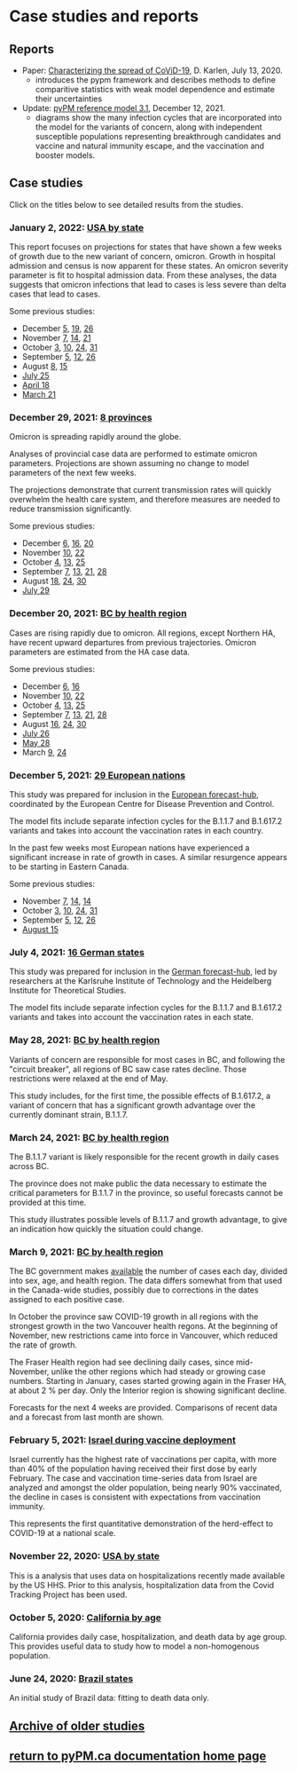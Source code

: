 # Case studies and reports

## Reports

* Paper: [Characterizing the spread of CoViD-19](reports/Characterizing_spread.pdf), D. Karlen, July 13, 2020.
    * introduces the pypm framework and describes methods to define comparitive statistics with weak model dependence
    and estimate their uncertainties
* Update: [pyPM reference model 3.1](reports/pypm_changes_3_1.pdf), December 12, 2021.
    * diagrams show the many infection cycles that are incorporated into the model for the variants of concern, along with independent susceptible
	populations representing breakthrough candidates and vaccine and natural immunity escape, and the vaccination and
	booster models.

## Case studies

Click on the titles below to see detailed results from the studies.

### January 2, 2022: [USA by state](usa20220102/index.md)

This report focuses on projections for states that have shown a few weeks of growth due to the new variant of concern, omicron.
Growth in hospital admission and census is now apparent for these states.
An omicron severity parameter is fit to hospital admission data.
From these analyses, the data suggests that omicron infections that lead to cases is less severe than delta
cases that lead to cases.

Some previous studies:

* December [5](usa20211205/index.md), [19](usa20211219/index.md), [26](usa20211226/index.md)
* November [7](usa20211107/index.md), [14](usa20211114/index.md), [21](usa20211121/index.md)
* October [3](usa20211003/index.md), [10](usa20211010/index.md), [24](usa20211024/index.md), [31](usa20211031/index.md)
* September [5](usa20210905/index.md), [12](usa20210912/index.md), [26](usa20210926/index.md)
* August [8](usa20210808/index.md), [15](usa20210815/index.md)
* [July 25](usa20210725/index.md)
* [April 18](usa20210418/index.md)
* [March 21](usa20210321/index.md)

### December 29, 2021: [8 provinces](prov20211229/index.md)

Omicron is spreading rapidly around the globe.

Analyses of provincial case data are performed to estimate omicron parameters.
Projections are shown assuming no change to model parameters of the next few weeks.

The projections demonstrate that current transmission rates will quickly overwhelm the
health care system, and therefore measures are needed to reduce transmission significantly.

Some previous studies:

* December [6](prov20211206/index.md), [16](prov20211216/index.md), [20](prov20211220/index.md)
* November [10](prov20211110/index.md), [22](prov20211122/index.md)
* October [4](prov20211004/index.md), [13](prov20211013/index.md), [25](prov20211025/index.md)
* September [7](prov20210907/index.md), [13](prov20210913/index.md), [21](prov20210921/index.md), [28](prov20210928/index.md)
* August [18](prov20210818/index.md), [24](prov20210824/index.md), [30](prov20210830/index.md)
* [July 29](prov20210729/index.md)

### December 20, 2021: [BC by health region](bc20211220/index.md)

Cases are rising rapidly due to omicron.
All regions, except Northern HA, have recent upward departures from
previous trajectories.
Omicron parameters are estimated from the HA case data.

Some previous studies:

* December [6](bc20211206/index.md), [16](bc20211216/index.md)
* November [10](bc20211110/index.md), [22](bc20211122/index.md)
* October [4](bc20211004/index.md), [13](bc20211013/index.md), [25](bc20211025/index.md)
* September [7](bc20210907/index.md), [13](bc20210913/index.md), [21](bc20210921/index.md),  [28](bc20210928/index.md)
* August [16](bc20210816/index.md), [24](bc20210824/index.md), [30](bc20210830/index.md)
* [July 26](bc20210726/index.md)
* [May 28](bc20210528/index.md)
* March [9](bc20210309/index.md), [24](bc20210324/index.md)

### December 5, 2021: [29 European nations](eu20211205/index.md)

This study was prepared for inclusion in the [European forecast-hub](https://covid19forecasthub.eu/index.html),
coordinated by the European Centre for Disease Prevention and Control.

The model fits include separate infection cycles for the B.1.1.7 and B.1.617.2 variants and
takes into account the vaccination rates in each country.

In the past few weeks most European nations have experienced a significant increase in
rate of growth in cases. A similar resurgence appears to be starting in Eastern Canada.

Some previous studies:

* November [7](eu20211107/index.md), [14](eu20211114/index.md), [14](eu20211121/index.md)
* October [3](eu20211003/index.md), [10](eu20211010/index.md), [24](eu20211024/index.md), [31](eu20211031/index.md)
* September [5](eu20210905/index.md), [12](eu20210912/index.md), [26](eu20210926/index.md)
* [August 15](eu20210815/index.md)

### July 4, 2021: [16 German states](germany20210704/index.md)

This study was prepared for inclusion in the [German forecast-hub](https://kitmetricslab.github.io/forecasthub/forecast), led
by  researchers at the Karlsruhe Institute of Technology and the Heidelberg Institute for Theoretical Studies.

The model fits include separate infection cycles for the B.1.1.7 and B.1.617.2 variants and
takes into account the vaccination rates in each state.

### May 28, 2021: [BC by health region](bc20210528/index.md)

Variants of concern are responsible for most cases in BC, and following the "circuit breaker",
all regions of BC saw case rates decline.
Those restrictions were relaxed at the end of May.

This study includes, for the first time, the possible effects of B.1.617.2, a variant of concern that
has a significant growth advantage over the currently dominant strain, B.1.1.7.

### March 24, 2021: [BC by health region](bc20210324/index.md)

The B.1.1.7 variant is likely responsible for the recent growth in daily cases across BC.

The province does not make public the data necessary to estimate the critical parameters for B.1.1.7 in the province, so
useful forecasts cannot be provided at this time.

This study illustrates possible levels of B.1.1.7 and growth advantage, to give an indication how quickly the situation
could change.

### March 9, 2021: [BC by health region](bc20210309/index.md)

The BC government makes [available](http://www.bccdc.ca/health-info/diseases-conditions/covid-19/data)
the number of cases each day, divided into sex, age, and health region.
The data differs somewhat from that used in the Canada-wide studies, possibly due to corrections in
the dates assigned to each positive case.

In October the province saw COVID-19 growth in all regions with the strongest growth in the two Vancouver
health regons.
At the beginning of November, new restrictions came into force in Vancouver, which reduced the rate of growth.

The Fraser Health region had see declining daily cases, since mid-November, unlike the other regions
which had steady or growing case numbers.
Starting in January, cases started growing again in the Fraser HA, at about 2 % per day.
Only the Interior region is showing significant decline.

Forecasts for the next 4 weeks are provided. Comparisons of recent data
and a forecast from last month are shown.

### February 5, 2021: [Israel during vaccine deployment](https://nbviewer.jupyter.org/github/pypm/quickstart/blob/master/misc/israel_vaccination_study_20210204/israel_20210204.ipynb)

Israel currently has the highest rate of vaccinations per capita, with more than 40% of the population having received their first dose by early February.
The case and vaccination time-series data from Israel are analyzed and
amongst the older population, being nearly 90% vaccinated, the decline
in cases is consistent with expectations from vaccination immunity.

This represents the first quantitative demonstration of the herd-effect to COVID-19 at a national scale.

### November 22, 2020: [USA by state](usa_hhs_20201122/index.md)

This is a analysis that uses data on hospitalizations recently made available by the US HHS.
Prior to this analysis, hospitalization data from the Covid Tracking Project has been used.

### October 5, 2020: [California by age](california20201005/index.md)

California provides daily case, hospitalization, and death data by age group.
This provides useful data to study how to model a non-homogenous population.

### June 24, 2020: [Brazil states](brazil20200624/index.md)

An initial study of Brazil data: fitting to death data only.

## [Archive of older studies](archive/index.md)

## [return to pyPM.ca documentation home page](../..)
